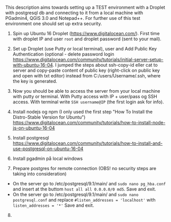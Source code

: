 This description aims towards setting up a TEST environment with a Droplet with postgresql db and connecting to it from a local machine with PGadmin4, QGIS 3.0 and Notepad++. For further use of this test environment one should set up extra security.

1) Spin up Ubuntu 16 Droplet (https://www.digitalocean.com/). First time with droplet IP and user `root` and droplet password (sent to your mail).

2) Set up Droplet (use Putty or local terminal), user and Add Public Key Authentication (optional - delete password login 
https://www.digitalocean.com/community/tutorials/initial-server-setup-with-ubuntu-16-04. I jumped the steps about ssh-copy-id eller cat to server and copy-paste content of public key (right-click on public key and open with txt editor) instead from C:/users/Username/.ssh, where the key is generated.

3) Now you should be able to access the server from your local machine with putty or terminal. With Putty access with IP + user/pass og SSH access. With terminal write `SSH username@IP` (the first login ask for info).

4) Install nodejs og npm (I only used the first step "How To Install the Distro-Stable Version for Ubuntu")
https://www.digitalocean.com/community/tutorials/how-to-install-node-js-on-ubuntu-16-04

5) Install postgresql
https://www.digitalocean.com/community/tutorials/how-to-install-and-use-postgresql-on-ubuntu-16-04

6) Install pgadmin på local windows

7) Prepare postgres for remote connection (OBS! no security steps are taking into consideration)
- On the server go to /etc/postgresql/9.1/main/ and `sudo nano pg_hba.conf` and insert at the buttom `host all all 0.0.0.0/0 md5`. Save and exit.
- On the server go to /etc/postgresql/9.1/main/ and `sudo nano postgresql.conf` and replace `#listen_addresses = 'localhost'` with `listen_addresses = '*'` Save and exit.

8)


